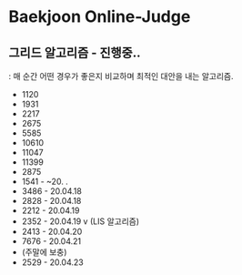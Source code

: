# Baekjoon Online-Judge

## 그리드 알고리즘 - 진행중..

: 매 순간 어떤 경우가 좋은지 비교하며 최적인 대안을 내는 알고리즘.

- 1120
- 1931
- 2217
- 2675
- 5585
- 10610 
- 11047
- 11399
- 2875 
- 1541 - ~20. . 
- 3486 - 20.04.18 
- 2828 - 20.04.18 
- 2212 - 20.04.19
- 2352 - 20.04.19 v (LIS 알고리즘)
- 2413 - 20.04.20
- 7676 - 20.04.21
- (주말에 보충)
- 2529 - 20.04.23
